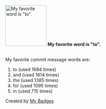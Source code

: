 <img src="https://my-badges.github.io/my-badges/favorite-word.png" alt="My favorite word is &quot;to&quot;." title="My favorite word is &quot;to&quot;." width="128">
<strong>My favorite word is &quot;to&quot;.</strong>
<br><br>

My favorite commit message words are:

1. to (used 1684 times)
2. and (used 1614 times)
3. the (used 1385 times)
4. for (used 1095 times)
5. in (used 715 times)


Created by <a href="https://github.com/my-badges/my-badges">My Badges</a>